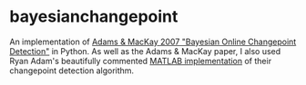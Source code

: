 bayesianchangepoint
===================

An implementation of [Adams &amp; MacKay 2007 "Bayesian Online Changepoint Detection"](http://arxiv.org/abs/0710.3742)
in Python.  As well as the Adams & MacKay paper, 
I also used Ryan Adam's beautifully commented 
[MATLAB implementation](http://www.inference.phy.cam.ac.uk/rpa23/changepoint.php) 
of their changepoint detection algorithm.
